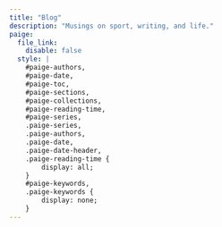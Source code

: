 ```yaml
---
title: "Blog"
description: "Musings on sport, writing, and life."
paige:
  file_link:
    disable: false
  style: |
    #paige-authors,
    #paige-date,
    #paige-toc,
    #paige-sections,
    #paige-collections,
    #paige-reading-time,
    #paige-series,
    .paige-series,
    .paige-authors,
    .paige-date,
    .paige-date-header,
    .paige-reading-time {
        display: all;
    }
    #paige-keywords,
    .paige-keywords {
        display: none;
    }
---
```

  
